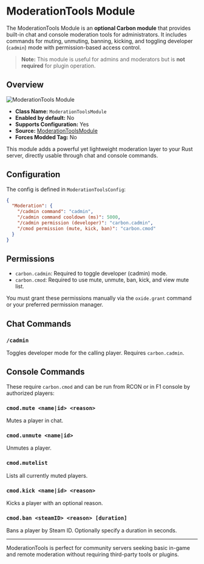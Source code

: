 # ModerationTools Module

The ModerationTools Module is an **optional Carbon module** that provides built-in chat and console moderation tools for administrators. It includes commands for muting, unmuting, banning, kicking, and toggling developer (`cadmin`) mode with permission-based access control.

> **Note:** This module is useful for admins and moderators but is **not required** for plugin operation.


## Overview
![ModerationTools Module](/misc/moderationtools_a.webp)

- **Class Name:** `ModerationToolsModule`
- **Enabled by default:** No
- **Supports Configuration:** Yes
- **Source:** [ModerationToolsModule](https://github.com/CarbonCommunity/Carbon.Modules/tree/develop/src/ModerationToolsModule)
- **Forces Modded Tag:** No

This module adds a powerful yet lightweight moderation layer to your Rust server, directly usable through chat and console commands.


## Configuration
The config is defined in `ModerationToolsConfig`:

```json
{
  "Moderation": {
    "/cadmin command": "cadmin",
    "/cadmin command cooldown (ms)": 5000,
    "/cadmin permission (developer)": "carbon.cadmin",
    "/cmod permission (mute, kick, ban)": "carbon.cmod"
  }
}
```


## Permissions
- `carbon.cadmin`: Required to toggle developer (cadmin) mode.
- `carbon.cmod`: Required to use mute, unmute, ban, kick, and view mute list.

You must grant these permissions manually via the `oxide.grant` command or your preferred permission manager.


## Chat Commands
### `/cadmin`
Toggles developer mode for the calling player. Requires `carbon.cadmin`.


## Console Commands
These require `carbon.cmod` and can be run from RCON or in F1 console by authorized players:

### `cmod.mute <name|id> <reason>`
Mutes a player in chat.

### `cmod.unmute <name|id>`
Unmutes a player.

### `cmod.mutelist`
Lists all currently muted players.

### `cmod.kick <name|id> <reason>`
Kicks a player with an optional reason.

### `cmod.ban <steamID> <reason> [duration]`
Bans a player by Steam ID. Optionally specify a duration in seconds.

---

ModerationTools is perfect for community servers seeking basic in-game and remote moderation without requiring third-party tools or plugins.
